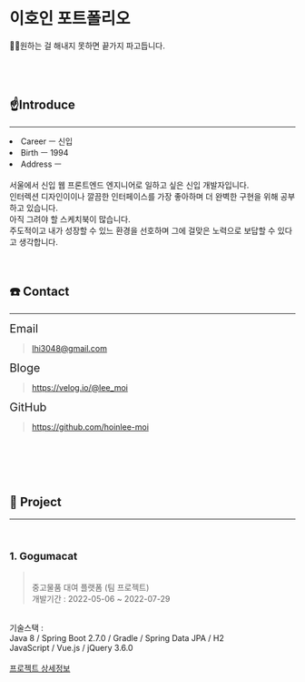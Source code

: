 # 이호인 포트폴리오
👨‍💻원하는 걸 해내지 못하면 끝가지 파고듭니다.
<br>
<br>
<br>
<br>
## ☝**Introduce**
- - -
<li>Career ㅡ 신입</li>
<li>Birth ㅡ 1994</li>
<li>Address ㅡ </li>
<br>
서울에서 신입 웹 프론트엔드 엔지니어로 일하고 싶은 신입 개발자입니다. <br>
인터렉션 디자인이이나 깔끔한 인터페이스를 가장 좋아하며 더 완벽한 구현을 위해 공부하고 있습니다.<br>
아직 그려야 할 스케치북이 많습니다. <br>
주도적이고 내가 성장할 수 있느 환경을 선호하며 그에 걸맞은 노력으로 보답할 수 있다고 생각합니다.
<br>
<br>
<br>



## :phone: **Contact**
- - -
<span style='font-size : 20px'> Email</span>
>lhi3048@gmail.com

<span style='font-size : 20px'> Bloge</span>
>https://velog.io/@lee_moi

<span style='font-size : 20px'> GitHub</span>
>https://github.com/hoinlee-moi

<br>
<br>
<br>
<br>


## :floppy_disk: **Project**
- - -
<br>

### <span style="font-size : 18px">**1. Gogumacat**</span>
><br>중고물품 대여 플랫폼 (팀 프로젝트)<br>
개발기간 : 2022-05-06 ~ 2022-07-29<br>
<br>
기술스택 : <br>
Java 8 / Spring Boot 2.7.0 / Gradle / Spring Data JPA / H2 <br>
JavaScript / Vue.js / jQuery 3.6.0<br>
<br>
<a href="https://github.com/hoinlee-moi/gogumaketFrontEnd">프로젝트 상세정보</a><br>
<br>


